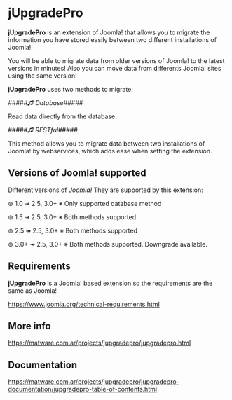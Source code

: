 jUpgradePro
========

**jUpgradePro** is an extension of Joomla! that allows you to migrate the information you have stored easily between two different installations of Joomla!

You will be able to migrate data from older versions of Joomla! to the latest versions in minutes! Also you can move data from differents Joomla! sites using the same version!

**jUpgradePro** uses two methods to migrate:

#####*♫* _Database_#####

Read data directly from the database.

#####*♫* _RESTful_#####

This method allows you to migrate data between two installations of Joomla! by webservices, which adds ease when setting the extension.

Versions of Joomla! supported
------------

Different versions of _Joomla!_ They are supported by this extension:

⊚ 1.0 ↠  2.5, 3.0+ ※ Only supported database method

⊚ 1.5 ↠  2.5, 3.0+ ※ Both methods supported

⊚ 2.5 ↠  2.5, 3.0+ ※ Both methods supported

⊚ 3.0+ ↠  2.5, 3.0+ ※ Both methods supported. Downgrade available.
 
Requirements
------------

**jUpgradePro** is a Joomla! based extension so the requirements are the same as Joomla!

https://www.joomla.org/technical-requirements.html

More info
------------

https://matware.com.ar/projects/jupgradepro/jupgradepro.html

Documentation
------------

https://matware.com.ar/projects/jupgradepro/jupgradepro-documentation/jupgradepro-table-of-contents.html
